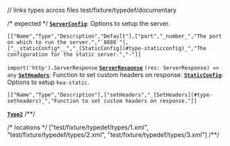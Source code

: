 // links types across files
test/fixture/typedef/documentary

/* expected */
__[`ServerConfig`](t-type)__: Options to setup the server.

```table
[["Name","Type","Description","Default"],["port","_number_","The port on which to run the server.","`8888`"],["__staticConfig*__","_[StaticConfig](#type-staticconfig)_","The configuration for the static server.","-"]]
```
`import('http').ServerResponse` __[`ServerResponse`](l-type)__
`(res: ServerResponse) => any` __[`SetHeaders`](t-type)__: Function to set custom headers on response.
__[`StaticConfig`](t-type)__: Options to setup `koa-static`.

```table
[["Name","Type","Description"],["setHeaders","_[SetHeaders](#type-setheaders)_","Function to set custom headers on response."]]
```
__[`Type2`](t-type)__
/**/

/* locations */
["test/fixture/typedef/types/1.xml",
 "test/fixture/typedef/types/2.xml",
 "test/fixture/typedef/types/3.xml"]
/**/